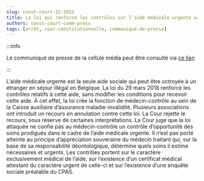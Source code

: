 ```yaml
---   
slug: const-court-22-2022
title: La loi qui renforce les contrôles sur l’aide médicale urgente octroyée aux étrangers en séjour illégal en Belgique, est constitutionnelle sous réserve de certaines interprétations
authors: const-court-comm-press
tags: [arrêt, cour-constitutionnelle, communiqué-de-presse]
---
```


:::info

Le communiqué de presse de la cellule média peut être consulté via [ce lien](https://www.const-court.be/public/f/2022/2022-022f-info.pdf) 

:::

L’aide médicale urgente est la seule aide sociale qui peut être octroyée à un étranger en séjour illégal en Belgique. La loi du 29 mars 2018 renforce les contrôles relatifs à cette aide, sans modifier les conditions pour recevoir cette aide. À cet effet, la loi crée la fonction de médecin-contrôle au sein de la Caisse auxiliaire d’assurance maladie-invalidité. Plusieurs associations ont introduit un recours en annulation contre cette loi. La Cour rejette le recours, sous réserve de certaines interprétations. La Cour juge que la loi attaquée ne confie pas au médecin-contrôle un contrôle d’opportunité des soins prodigués dans le cadre de l’aide médicale urgente. Il n’est pas porté atteinte au principe d’appréciation souveraine du médecin traitant qui, sur la base de sa responsabilité déontologique, détermine quels soins il estime nécessaires et urgents. Les contrôles portent sur le caractère exclusivement médical de l’aide, sur l’existence d’un certificat médical attestant du caractère urgent de celle-ci et sur l’existence d’une enquête sociale préalable du CPAS.
